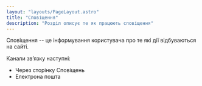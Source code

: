 ```yaml
---
layout: "layouts/PageLayout.astro"
title: "Сповіщення"
description: "Розділ описує те як працюють сповіщення"
---
```


Сповіщення -- це інформування користувача про те які дії відбуваються на сайті.

Канали звʼязку наступні:

- Через сторінку Сповіщень
- Електрона пошта
